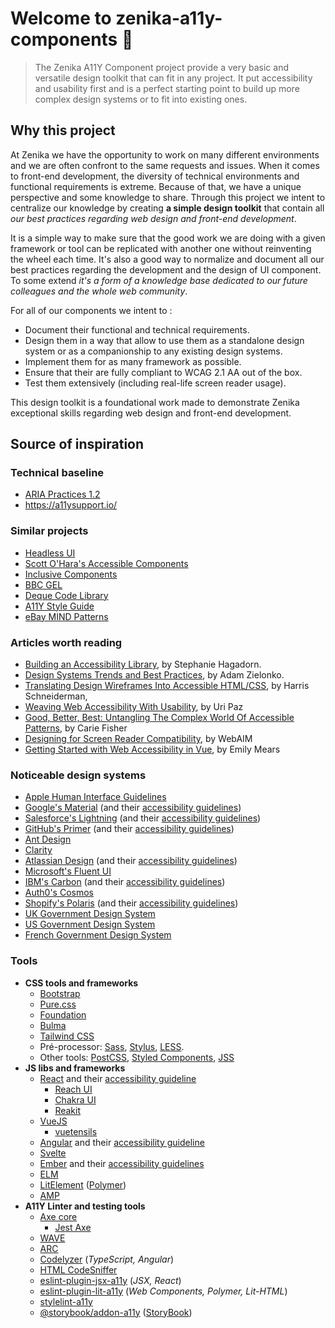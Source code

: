 # Welcome to zenika-a11y-components 👋
<!-- ![Version](https://img.shields.io/badge/version-0.0.0-blue.svg?cacheSeconds=2592000) -->
<!-- [![License: Apache 2.0](https://img.shields.io/badge/license-Apache%202-blue)](#) -->

> The Zenika A11Y Component project provide a very basic and versatile design toolkit that can fit in any project. It put accessibility and usability first and is a perfect starting point to build up more complex design systems or to fit into existing ones.


## Why this project

At Zenika we have the opportunity to work on many different environments and we are often confront to the same requests and issues. When it comes to front-end development, the diversity of technical environments and functional requirements is extreme. Because of that, we have a unique perspective and some knowledge to share. Through this project we intent to centralize our knowledge by creating **a simple design toolkit** that contain all _our best practices regarding web design and front-end development_.

It is a simple way to make sure that the good work we are doing with a given framework or tool can be replicated with another one without reinventing the wheel each time. It's also a good way to normalize and document all our best practices regarding the development and the design of UI component. To some extend _it's a form of a knowledge base dedicated to our future colleagues and the whole web community_.

For all of our components we intent to :
 - Document their functional and technical requirements.
 - Design them in a way that allow to use them as a standalone design system or as a companionship to any existing design systems.
 - Implement them for as many framework as possible.
 - Ensure that their are fully compliant to WCAG 2.1 AA out of the box.
 - Test them extensively (including real-life screen reader usage).

This design toolkit is a foundational work made to demonstrate Zenika exceptional skills regarding web design and front-end development.


## Source of inspiration

### Technical baseline

- [ARIA Practices 1.2](https://w3c.github.io/aria-practices/)
- https://a11ysupport.io/


### Similar projects

- [Headless UI](https://headlessui.dev/)
- [Scott O'Hara's Accessible Components](https://github.com/scottaohara/accessible_components)
- [Inclusive Components](https://inclusive-components.design/)
- [BBC GEL](https://bbc.github.io/gel/)
- [Deque Code Library](https://dequeuniversity.com/library/)
- [A11Y Style Guide](https://a11y-style-guide.com/style-guide/)
- [eBay MIND Patterns](http://ebay.github.io/mindpatterns/)


### Articles worth reading

- [Building an Accessibility Library](https://medium.com/indeed-design/building-an-accessibility-library-e134e9012c17), by Stephanie Hagadorn.
- [Design Systems Trends and Best Practices](https://www.netguru.com/blog/key-design-systems-trends-and-best-practices), by Adam Zielonko.
- [Translating Design Wireframes Into Accessible HTML/CSS](https://www.smashingmagazine.com/2020/07/design-wireframes-accessible-html-css/), by Harris Schneiderman,
- [Weaving Web Accessibility With Usability](https://www.smashingmagazine.com/2020/11/weaving-web-accessibility-usability/), by Uri Paz
- [Good, Better, Best: Untangling The Complex World Of Accessible Patterns](https://www.smashingmagazine.com/2021/03/good-better-best-untangling-complex-world-accessible-patterns/), by Carie Fisher
- [Designing for Screen Reader Compatibility](https://webaim.org/techniques/screenreader/), by WebAIM
- [Getting Started with Web Accessibility in Vue](https://medium.com/@emilymears/getting-started-with-web-accessibility-in-vue-17e2c4ea0842), by Emily Mears


### Noticeable design systems

- [Apple Human Interface Guidelines](https://developer.apple.com/design/human-interface-guidelines/)
- [Google's Material](https://material.io/) (and their [accessibility guidelines](https://material.io/design/usability/accessibility.html#understanding-accessibility))
- [Salesforce's Lightning](https://www.lightningdesignsystem.com/) (and their [accessibility guidelines](https://www.lightningdesignsystem.com/accessibility/overview/))
- [GitHub's Primer](https://primer.style/) (and their [accessibility guidelines](https://primer.style/design/accessibility/accessibility-at-github))
- [Ant Design](https://ant.design/)
- [Clarity](https://clarity.design)
- [Atlassian Design](https://atlassian.design/) (and their [accessibility guidelines](https://atlassian.design/foundations/accessibility))
- [Microsoft's Fluent UI](https://www.microsoft.com/design/fluent/#/web)
- [IBM's Carbon](https://www.carbondesignsystem.com/) (and their [accessibility guidelines](https://www.carbondesignsystem.com/guidelines/accessibility/overview/))
- [Auth0's Cosmos](https://auth0-cosmos.vercel.app/#/)
- [Shopify's Polaris](https://polaris.shopify.com/) (and their [accessibility guidelines](https://polaris.shopify.com/foundations/accessibility))
- [UK Government Design System](https://design-system.service.gov.uk/)
- [US Government Design System](https://designsystem.digital.gov/)
- [French Government Design System](https://gouvfr.atlassian.net/wiki/spaces/DB/overview?homepageId=145359476)


### Tools

- **CSS tools and frameworks**
  - [Bootstrap](https://getbootstrap.com/)
  - [Pure.css](https://purecss.io/)
  - [Foundation](https://get.foundation/)
  - [Bulma](https://bulma.io/)
  - [Tailwind CSS](https://tailwindcss.com/)
  - Pré-processor: [Sass](https://sass-lang.com/), [Stylus](https://stylus-lang.com/), [LESS](http://lesscss.org/).
  - Other tools: [PostCSS](https://postcss.org/), [Styled Components](https://styled-components.com), [JSS](https://cssinjs.org)
- **JS libs and frameworks**
  - [React](https://reactjs.org/) and their [accessibility guideline](https://reactjs.org/docs/accessibility.html)
    - [Reach UI](https://reach.tech/)
    - [Chakra UI](https://chakra-ui.com/)
    - [Reakit](https://reakit.io/)
  - [VueJS](https://vuejs.org/)
    - [vuetensils](https://vuetensils.stegosource.com/)
  - [Angular](https://angular.io/) and their [accessibility guideline](https://angular.io/guide/accessibility)
  - [Svelte](https://svelte.dev/)
  - [Ember](https://emberjs.com/) and their [accessibility guidelines](https://guides.emberjs.com/release/accessibility/)
  - [ELM](https://elm-lang.org/)
  - [LitElement](https://lit-element.polymer-project.org/) ([Polymer](https://www.polymer-project.org/))
  - [AMP](https://amp.dev/)
- **A11Y Linter and testing tools**
  - [Axe core](https://github.com/dequelabs/axe-core)
    - [Jest Axe](https://github.com/nickcolley/jest-axe)
  - [WAVE](https://wave.webaim.org/)
  - [ARC](https://www.tpgi.com/arc-platform/api/)
  - [Codelyzer](http://codelyzer.com/) (_TypeScript, Angular_)
  - [HTML CodeSniffer](http://squizlabs.github.io/HTML_CodeSniffer/)
  - [eslint-plugin-jsx-a11y](https://github.com/jsx-eslint/eslint-plugin-jsx-a11y) (_JSX, React_)
  - [eslint-plugin-lit-a11y](https://github.com/open-wc/open-wc/tree/master/packages/eslint-plugin-lit-a11y) (_Web Components, Polymer, Lit-HTML_)
  - [stylelint-a11y](https://github.com/YozhikM/stylelint-a11y)
  - [@storybook/addon-a11y](https://www.npmjs.com/package/@storybook/addon-a11y) ([StoryBook](https://storybook.js.org/))

